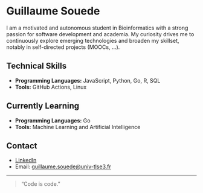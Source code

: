 # Guillaume Souede

I am a motivated and autonomous student in Bioinformatics with a strong passion for software development and academia. My curiosity drives me to continuously explore emerging technologies and broaden my skillset, notably in self-directed projects (MOOCs, ...).

## Technical Skills

- **Programming Languages:** JavaScript, Python, Go, R, SQL
- **Tools:** GitHub Actions, Linux

## Currently Learning

- **Programming Languages:** Go
- **Tools:** Machine Learning and Artificial Intelligence

## Contact

- [LinkedIn](https://fr.linkedin.com/in/guillaume-sou%C3%A8de-9b79b1204)
- Email: guillaume.souede@univ-tlse3.fr

---

> “Code is code.”
